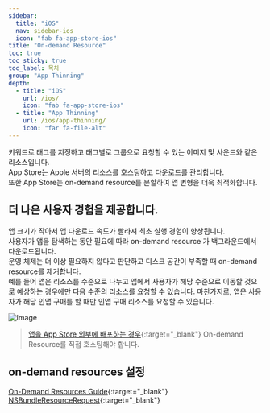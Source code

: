 ```yaml
---
sidebar:
  title: "iOS"
  nav: sidebar-ios
  icon: "fab fa-app-store-ios"
title: "On-demand Resource"
toc: true
toc_sticky: true
toc_label: 목차
group: "App Thinning"
depth: 
  - title: "iOS"
    url: /ios/
    icon: "fab fa-app-store-ios"
  - title: "App Thinning"
    url: /ios/app-thinning/
    icon: "far fa-file-alt"
---
```

키워드로 태그를 지정하고 태그별로 그룹으로 요청할 수 있는 이미지 및 사운드와 같은 리소스입니다.  
App Store는 Apple 서버의 리소스를 호스팅하고 다운로드를 관리합니다.  
또한 App Store는 on-demand resource를 분할하여 앱 변형을 더욱 최적화합니다.  

## 더 나은 사용자 경험을 제공합니다.
앱 크기가 작아서 앱 다운로드 속도가 빨라져 최초 실행 경험이 향상됩니다.  
사용자가 앱을 탐색하는 동안 필요에 따라 on-demand resource 가 백그라운드에서 다운로드됩니다.  
운영 체제는 더 이상 필요하지 않다고 판단하고 디스크 공간이 부족할 때 on-demand resource를 제거합니다.  
예를 들어 앱은 리소스를 수준으로 나누고 앱에서 사용자가 해당 수준으로 이동할 것으로 예상하는 경우에만 다음 수준의 리소스를 요청할 수 있습니다. 
마찬가지로, 앱은 사용자가 해당 인앱 구매를 할 때만 인앱 구매 리소스를 요청할 수 있습니다.

![Image](https://help.apple.com/xcode/mac/current/en.lproj/Art/on_demand_resources_2x.png)

>[<i class="fas fa-link"></i> 앱을 App Store 외부에 배포하는 경우](https://help.apple.com/xcode/mac/current/#/dev7ccaf4d3c){:target="_blank"} On-demand Resource를 직접 호스팅해야 합니다.

## on-demand resources 설정
[<i class="fas fa-link"></i> On-Demand Resources Guide](https://developer.apple.com/library/prerelease/content/documentation/FileManagement/Conceptual/On_Demand_Resources_Guide/index.html#//apple_ref/doc/uid/TP40015083){:target="_blank"}  
[<i class="fas fa-link"></i> NSBundleResourceRequest](https://developer.apple.com/reference/foundation/nsbundleresourcerequest){:target="_blank"}
